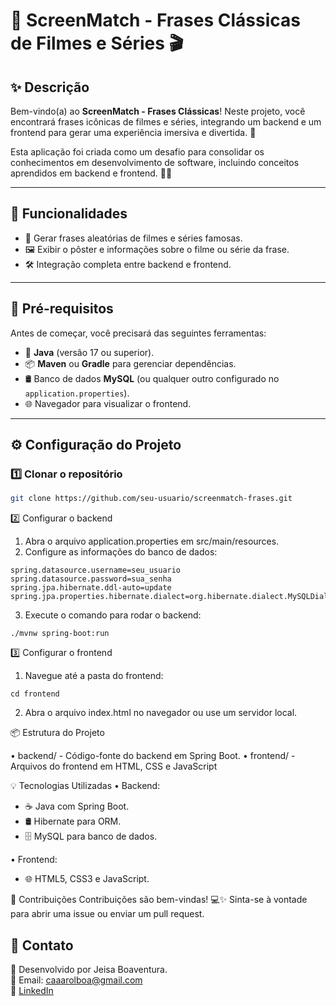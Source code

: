 # 🎥 ScreenMatch - Frases Clássicas de Filmes e Séries 🎬

## ✨ Descrição
Bem-vindo(a) ao **ScreenMatch - Frases Clássicas**! Neste projeto, você encontrará frases icônicas de filmes e séries, integrando um backend e um frontend para gerar uma experiência imersiva e divertida. 🌟

Esta aplicação foi criada como um desafio para consolidar os conhecimentos em desenvolvimento de software, incluindo conceitos aprendidos em backend e frontend. 🧑‍💻

---

## 🚀 Funcionalidades
- 🎲 Gerar frases aleatórias de filmes e séries famosas.
- 🖼️ Exibir o pôster e informações sobre o filme ou série da frase.
- 🛠️ Integração completa entre backend e frontend.

---

## 🛑 Pré-requisitos
Antes de começar, você precisará das seguintes ferramentas:
- 🐍 **Java** (versão 17 ou superior).
- 📦 **Maven** ou **Gradle** para gerenciar dependências.
- 🛢️ Banco de dados **MySQL** (ou qualquer outro configurado no `application.properties`).
- 🌐 Navegador para visualizar o frontend.

---

## ⚙️ Configuração do Projeto

### 1️⃣ Clonar o repositório
```bash
git clone https://github.com/seu-usuario/screenmatch-frases.git
```

2️⃣ Configurar o backend
1. Abra o arquivo application.properties em src/main/resources.
2. Configure as informações do banco de dados:
```spring.datasource.url=jdbc:mysql://localhost:3306/nome_do_banco
spring.datasource.username=seu_usuario
spring.datasource.password=sua_senha
spring.jpa.hibernate.ddl-auto=update
spring.jpa.properties.hibernate.dialect=org.hibernate.dialect.MySQLDialect
```

3. Execute o comando para rodar o backend:

```
./mvnw spring-boot:run
```
3️⃣ Configurar o frontend
1. Navegue até a pasta do frontend:
```
cd frontend
```
2. Abra o arquivo index.html no navegador ou use um servidor local.

📦 Estrutura do Projeto

• backend/ - Código-fonte do backend em Spring Boot.
• frontend/ - Arquivos do frontend em HTML, CSS e JavaScript

💡 Tecnologias Utilizadas
• Backend:

- ☕ Java com Spring Boot.
- 🛢️ Hibernate para ORM.
- 🗄️ MySQL para banco de dados.

• Frontend:
- 🌐 HTML5, CSS3 e JavaScript.

🤝 Contribuições
Contribuições são bem-vindas! 💻✨ Sinta-se à vontade para abrir uma issue ou enviar um pull request.


## 📧 Contato

📌 Desenvolvido por Jeisa Boaventura.  
📩 Email: caaarolboa@gmail.com  
🔗 [LinkedIn](https://www.linkedin.com/in/-caroline-boaventura/)




